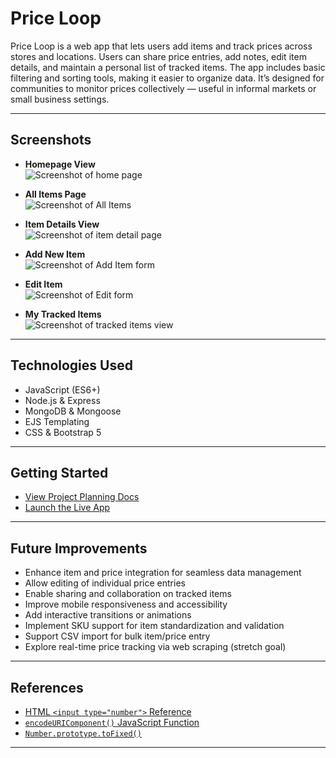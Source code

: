 # Price Loop

Price Loop is a web app that lets users add items and track prices across stores and locations. Users can share price entries, add notes, edit item details, and maintain a personal list of tracked items. The app includes basic filtering and sorting tools, making it easier to organize data. It’s designed for communities to monitor prices collectively — useful in informal markets or small business settings.

---

## Screenshots

- **Homepage View**  
  ![Screenshot of home page](https://i.imgur.com/eKR3le2.png)

- **All Items Page**  
  ![Screenshot of All Items](https://i.imgur.com/hTpHm3n.png)

- **Item Details View**  
  ![Screenshot of item detail page](https://i.imgur.com/ffb0zjK.png)

- **Add New Item**  
  ![Screenshot of Add Item form](https://i.imgur.com/wagT8sc.png)

- **Edit Item**  
  ![Screenshot of Edit form](https://i.imgur.com/Wh5TvML.png)

- **My Tracked Items**  
  ![Screenshot of tracked items view](https://i.imgur.com/81p7GK1.png)

---

## Technologies Used

- JavaScript (ES6+)
- Node.js & Express
- MongoDB & Mongoose
- EJS Templating
- CSS & Bootstrap 5

---

## Getting Started

- [View Project Planning Docs](https://trello.com/b/ZyGjVWcy)
- [Launch the Live App](//https://price-loop-c6ce75e11708.herokuapp.com/)

---

## Future Improvements

- Enhance item and price integration for seamless data management
- Allow editing of individual price entries
- Enable sharing and collaboration on tracked items
- Improve mobile responsiveness and accessibility
- Add interactive transitions or animations
- Implement SKU support for item standardization and validation
- Support CSV import for bulk item/price entry
- Explore real-time price tracking via web scraping (stretch goal)

---

## References

- [HTML `<input type="number">` Reference](https://developer.mozilla.org/en-US/docs/Web/HTML/Reference/Elements/input/number)
- [`encodeURIComponent()` JavaScript Function](https://developer.mozilla.org/en-US/docs/Web/JavaScript/Reference/Global_Objects/encodeURIComponent)
- [`Number.prototype.toFixed()`](https://developer.mozilla.org/en-US/docs/Web/JavaScript/Reference/Global_Objects/Number/toFixed)

---